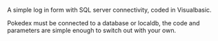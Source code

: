 A simple log in form with SQL server connectivity, coded in Visualbasic.

Pokedex must be connected to a database or localdb, the code and parameters are simple enough to switch out with your own.

